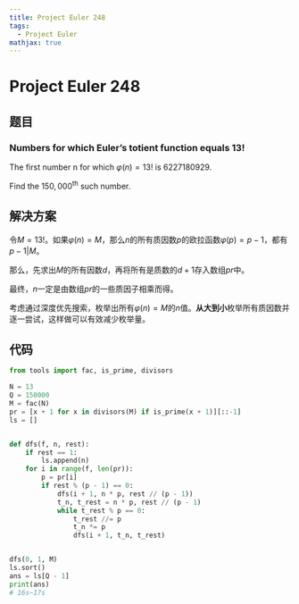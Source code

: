 ```yaml
---
title: Project Euler 248
tags:
  - Project Euler
mathjax: true
---
```

<escape><!-- more --></escape>
    
# Project Euler 248
## 题目
### Numbers for which Euler’s totient function equals 13!


The first number n for which $\varphi(n)=13!$ is $6227180929$.

Find the $150,000^{\text{th}}$ such number.


## 解决方案

令$M=13!$。如果$\varphi(n)=M$，那么$n$的所有质因数$p$的欧拉函数$\varphi(p)=p-1$，都有$p-1|M$。

那么，先求出$M$的所有因数$d$，再将所有是质数的$d+1$存入数组$pr$中。

最终，$n$一定是由数组$pr$的一些质因子相乘而得。

考虑通过深度优先搜索，枚举出所有$\varphi(n)=M$的$n$值。**从大到小**枚举所有质因数并逐一尝试，这样做可以有效减少枚举量。

## 代码


```py
from tools import fac, is_prime, divisors

N = 13
Q = 150000
M = fac(N)
pr = [x + 1 for x in divisors(M) if is_prime(x + 1)][::-1]
ls = []


def dfs(f, n, rest):
    if rest == 1:
        ls.append(n)
    for i in range(f, len(pr)):
        p = pr[i]
        if rest % (p - 1) == 0:
            dfs(i + 1, n * p, rest // (p - 1))
            t_n, t_rest = n * p, rest // (p - 1)
            while t_rest % p == 0:
                t_rest //= p
                t_n *= p
                dfs(i + 1, t_n, t_rest)


dfs(0, 1, M)
ls.sort()
ans = ls[Q - 1]
print(ans)
# 16s~17s

```